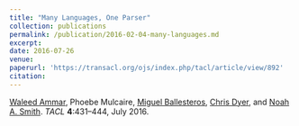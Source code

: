 ```yaml
---
title: "Many Languages, One Parser"
collection: publications
permalink: /publication/2016-02-04-many-languages.md
excerpt:
date: 2016-07-26
venue:
paperurl: 'https://transacl.org/ojs/index.php/tacl/article/view/892'
citation:
---
```


[Waleed Ammar](http://www.cs.cmu.edu/~wammar), Phoebe Mulcaire, [Miguel Ballesteros](http://miguelballesteros.com), [Chris Dyer](http://www.cs.cmu.edu/~cdyer), and [Noah A. Smith](http://www.cs.cmu.edu/~nasmith). *TACL* **4**:431–444, July 2016.
